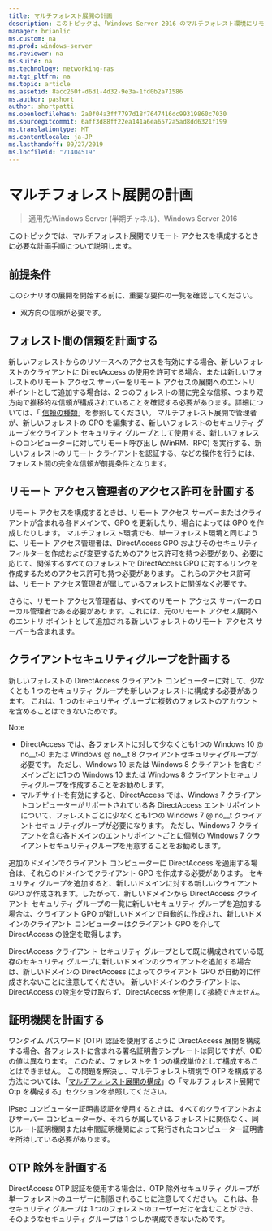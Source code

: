 ```yaml
---
title: マルチフォレスト展開の計画
description: このトピックは、「Windows Server 2016 のマルチフォレスト環境にリモートアクセスを展開する」の一部です。
manager: brianlic
ms.custom: na
ms.prod: windows-server
ms.reviewer: na
ms.suite: na
ms.technology: networking-ras
ms.tgt_pltfrm: na
ms.topic: article
ms.assetid: 8acc260f-d6d1-4d32-9e3a-1fd0b2a71586
ms.author: pashort
author: shortpatti
ms.openlocfilehash: 2a0f04a3ff7797d18f7647416dc99319860c7030
ms.sourcegitcommit: 6aff3d88ff22ea141a6ea6572a5ad8dd6321f199
ms.translationtype: MT
ms.contentlocale: ja-JP
ms.lasthandoff: 09/27/2019
ms.locfileid: "71404519"
---
```

# <a name="plan-a-multi-forest-deployment"></a>マルチフォレスト展開の計画

>適用先:Windows Server (半期チャネル)、Windows Server 2016

このトピックでは、マルチフォレスト展開でリモート アクセスを構成するときに必要な計画手順について説明します。  
  
## <a name="prerequisites"></a>前提条件  
このシナリオの展開を開始する前に、重要な要件の一覧を確認してください。  
  
-   双方向の信頼が必要です。  
  
## <a name="plan-trust-between-forests"></a>フォレスト間の信頼を計画する  
新しいフォレストからのリソースへのアクセスを有効にする場合、新しいフォレストのクライアントに DirectAccess の使用を許可する場合、または新しいフォレストのリモート アクセス サーバーをリモート アクセスの展開へのエントリ ポイントとして追加する場合は、2 つのフォレストの間に完全な信頼、つまり双方向で推移的な信頼が構成されていることを確認する必要があります。詳細については、「 [信頼の種類](https://technet.microsoft.com/library/cc775736.aspx)」を参照してください。 マルチフォレスト展開で管理者が、新しいフォレストの GPO を編集する、新しいフォレストのセキュリティ グループをクライアント セキュリティ グループとして使用する、新しいフォレストのコンピューターに対してリモート呼び出し (WinRM、RPC) を実行する、新しいフォレストのリモート クライアントを認証する、などの操作を行うには、フォレスト間の完全な信頼が前提条件となります。  
  
## <a name="plan-remote-access-administrator-permissions"></a>リモート アクセス管理者のアクセス許可を計画する  
リモート アクセスを構成するときは、リモート アクセス サーバーまたはクライアントが含まれる各ドメインで、GPO を更新したり、場合によっては GPO を作成したりします。 マルチフォレスト環境でも、単一フォレスト環境と同じように、リモート アクセス管理者は、DirectAccess GPO およびそのセキュリティ フィルターを作成および変更するためのアクセス許可を持つ必要があり、必要に応じて、関係するすべてのフォレストで DirectAccess GPO に対するリンクを作成するためのアクセス許可も持つ必要があります。 これらのアクセス許可は、リモート アクセス管理者が属しているフォレストに関係なく必要です。  
  
さらに、リモート アクセス管理者は、すべてのリモート アクセス サーバーのローカル管理者である必要があります。これには、元のリモート アクセス展開へのエントリ ポイントとして追加される新しいフォレストのリモート アクセス サーバーも含まれます。  
  
## <a name="ClientSG"></a>クライアントセキュリティグループを計画する  
新しいフォレストの DirectAccess クライアント コンピューターに対して、少なくとも 1 つのセキュリティ グループを新しいフォレストに構成する必要があります。 これは、1 つのセキュリティ グループに複数のフォレストのアカウントを含めることはできないためです。  
  
> [!NOTE]  
> -   DirectAccess では、各フォレストに対して少なくとも1つの Windows 10 @ no__t-0 または Windows @ no__t 8 クライアントセキュリティグループが必要です。 ただし、Windows 10 または Windows 8 クライアントを含むドメインごとに1つの Windows 10 または Windows 8 クライアントセキュリティグループを作成することをお勧めします。  
> -   マルチサイトを有効にすると、DirectAccess では、Windows 7 クライアントコンピューターがサポートされている各 DirectAccess エントリポイントについて、フォレストごとに少なくとも1つの Windows 7 @ no__t クライアントセキュリティグループが必要になります。 ただし、Windows 7 クライアントを含む各ドメインのエントリポイントごとに個別の Windows 7 クライアントセキュリティグループを用意することをお勧めします。  
>   
> 追加のドメインでクライアント コンピューターに DirectAccess を適用する場合は、それらのドメインでクライアント GPO を作成する必要があります。 セキュリティ グループを追加すると、新しいドメインに対する新しいクライアント GPO が作成されます。したがって、新しいドメインから DirectAccess クライアント セキュリティ グループの一覧に新しいセキュリティ グループを追加する場合は、クライアント GPO が新しいドメインで自動的に作成され、新しいドメインのクライアント コンピューターはクライアント GPO を介して DirectAccess の設定を取得します。  
>   
> DirectAccess クライアント セキュリティ グループとして既に構成されている既存のセキュリティ グループに新しいドメインのクライアントを追加する場合は、新しいドメインの DirectAccess によってクライアント GPO が自動的に作成されないことに注意してください。 新しいドメインのクライアントは、DirectAccess の設定を受け取らず、DirectAcecss を使用して接続できません。  
  
## <a name="plan-certification-authorities"></a>証明機関を計画する  
ワンタイム パスワード (OTP) 認証を使用するように DirectAccess 展開を構成する場合、各フォレストに含まれる署名証明書テンプレートは同じですが、OID の値は異なります。 このため、フォレストを 1 つの構成単位として構成することはできません。 この問題を解決し、マルチフォレスト環境で OTP を構成する方法については、「[マルチフォレスト展開の構成](Configure-a-Multi-Forest-Deployment.md)」の「マルチフォレスト展開で Otp を構成する」セクションを参照してください。  
  
IPsec コンピューター証明書認証を使用するときは、すべてのクライアントおよびサーバー コンピューターが、それらが属しているフォレストに関係なく、同じルート証明機関または中間証明機関によって発行されたコンピューター証明書を所持している必要があります。  
  
## <a name="plan-otp-exemptions"></a>OTP 除外を計画する  
DirectAccess OTP 認証を使用する場合は、OTP 除外セキュリティ グループが単一フォレストのユーザーに制限されることに注意してください。 これは、各セキュリティ グループは 1 つのフォレストのユーザーだけを含むことができ、そのようなセキュリティ グループは 1 つしか構成できないためです。  
  



